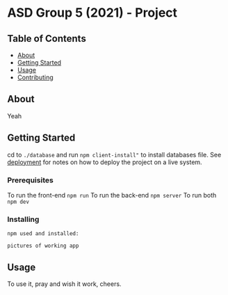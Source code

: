 # ASD Group 5 (2021) - Project <Something>

## Table of Contents

- [About](#about)
- [Getting Started](#getting_started)
- [Usage](#usage)
- [Contributing](./HUMANS.txt)

## About <a name = "about"></a>

Yeah

## Getting Started <a name = "getting_started"></a>

cd to `./database` and run `npm client-install"` to install databases file.
See [deployment](#deployment) for notes on how to deploy the project on a live system.

### Prerequisites

To run the front-end `npm run`
To run the back-end `npm server`
To run both `npm dev`

### Installing

`npm used and installed: `

`pictures of working app`

## Usage <a name = "usage"></a>

To use it, pray and wish it work, cheers.
